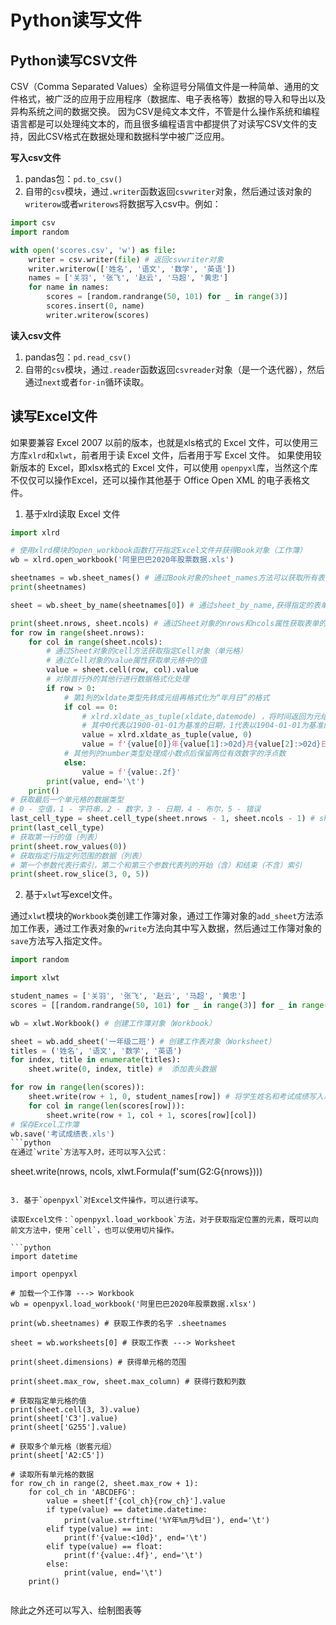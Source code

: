 # Python读写文件

## Python读写CSV文件
CSV（Comma Separated Values）全称逗号分隔值文件是一种简单、通用的文件格式，被广泛的应用于应用程序（数据库、电子表格等）数据的导入和导出以及异构系统之间的数据交换。
因为CSV是纯文本文件，不管是什么操作系统和编程语言都是可以处理纯文本的，而且很多编程语言中都提供了对读写CSV文件的支持，因此CSV格式在数据处理和数据科学中被广泛应用。

**写入csv文件**
1. pandas包：`pd.to_csv()`
2. 自带的`csv`模块，通过`.writer`函数返回`csvwriter`对象，然后通过该对象的`writerow`或者`writerows`将数据写入csv中。例如：
```python
import csv
import random

with open('scores.csv', 'w') as file:
    writer = csv.writer(file) # 返回csvwriter对象
    writer.writerow(['姓名', '语文', '数学', '英语'])
    names = ['关羽', '张飞', '赵云', '马超', '黄忠']
    for name in names:
        scores = [random.randrange(50, 101) for _ in range(3)]
        scores.insert(0, name)
        writer.writerow(scores)
```

**读入csv文件**
1. pandas包：`pd.read_csv()`
2. 自带的`csv`模块，通过`.reader`函数返回`csvreader`对象（是一个迭代器），然后通过`next`或者`for-in`循环读取。


## 读写Excel文件
如果要兼容 Excel 2007 以前的版本，也就是xls格式的 Excel 文件，可以使用三方库`xlrd`和`xlwt`，前者用于读 Excel 文件，后者用于写 Excel 文件。
如果使用较新版本的 Excel，即xlsx格式的 Excel 文件，可以使用 `openpyxl`库，当然这个库不仅仅可以操作Excel，还可以操作其他基于 Office Open XML 的电子表格文件。

1. 基于xlrd读取 Excel 文件

```python
import xlrd

# 使用xlrd模块的open_workbook函数打开指定Excel文件并获得Book对象（工作簿）
wb = xlrd.open_workbook('阿里巴巴2020年股票数据.xls')

sheetnames = wb.sheet_names() # 通过Book对象的sheet_names方法可以获取所有表单名称
print(sheetnames)

sheet = wb.sheet_by_name(sheetnames[0]) # 通过sheet_by_name,获得指定的表单名称获取Sheet对象（工作表）

print(sheet.nrows, sheet.ncols) # 通过Sheet对象的nrows和ncols属性获取表单的行数和列数
for row in range(sheet.nrows):
    for col in range(sheet.ncols):
        # 通过Sheet对象的cell方法获取指定Cell对象（单元格）
        # 通过Cell对象的value属性获取单元格中的值
        value = sheet.cell(row, col).value
        # 对除首行外的其他行进行数据格式化处理
        if row > 0:
            # 第1列的xldate类型先转成元组再格式化为“年月日”的格式
            if col == 0:
                # xlrd.xldate_as_tuple(xldate,datemode) ，将时间返回为元组，函数的第二个参数只有0和1两个取值
                # 其中0代表以1900-01-01为基准的日期，1代表以1904-01-01为基准的日期
                value = xlrd.xldate_as_tuple(value, 0)
                value = f'{value[0]}年{value[1]:>02d}月{value[2]:>02d}日'
            # 其他列的number类型处理成小数点后保留两位有效数字的浮点数
            else:
                value = f'{value:.2f}'
        print(value, end='\t')
    print()
# 获取最后一个单元格的数据类型
# 0 - 空值，1 - 字符串，2 - 数字，3 - 日期，4 - 布尔，5 - 错误
last_cell_type = sheet.cell_type(sheet.nrows - 1, sheet.ncols - 1) # sheet.cell_type获取数据类型
print(last_cell_type)
# 获取第一行的值（列表）
print(sheet.row_values(0))
# 获取指定行指定列范围的数据（列表）
# 第一个参数代表行索引，第二个和第三个参数代表列的开始（含）和结束（不含）索引
print(sheet.row_slice(3, 0, 5))
```   

2. 基于`xlwt`写excel文件。

通过`xlwt`模块的`Workbook`类创建工作簿对象，通过工作簿对象的`add_sheet`方法添加工作表，通过工作表对象的`write`方法向其中写入数据，然后通过工作簿对象的`save`方法写入指定文件。

```python
import random

import xlwt

student_names = ['关羽', '张飞', '赵云', '马超', '黄忠']
scores = [[random.randrange(50, 101) for _ in range(3)] for _ in range(5)]

wb = xlwt.Workbook() # 创建工作簿对象（Workbook）

sheet = wb.add_sheet('一年级二班') # 创建工作表对象（Worksheet）
titles = ('姓名', '语文', '数学', '英语')
for index, title in enumerate(titles):
    sheet.write(0, index, title) #  添加表头数据

for row in range(len(scores)):
    sheet.write(row + 1, 0, student_names[row]) # 将学生姓名和考试成绩写入单元格
    for col in range(len(scores[row])):
        sheet.write(row + 1, col + 1, scores[row][col])
# 保存Excel工作簿
wb.save('考试成绩表.xls')
```python
在通过`write`方法写入时，还可以写入公式：
```
sheet.write(nrows, ncols, xlwt.Formula(f'sum(G2:G{nrows})))
```

3. 基于`openpyxl`对Excel文件操作，可以进行读写。

读取Excel文件：`openpyxl.load_workbook`方法，对于获取指定位置的元素，既可以向前文方法中，使用`cell`，也可以使用切片操作。

```python
import datetime

import openpyxl

# 加载一个工作簿 ---> Workbook
wb = openpyxl.load_workbook('阿里巴巴2020年股票数据.xlsx')

print(wb.sheetnames) # 获取工作表的名字 .sheetnames

sheet = wb.worksheets[0] # 获取工作表 ---> Worksheet

print(sheet.dimensions) # 获得单元格的范围

print(sheet.max_row, sheet.max_column) # 获得行数和列数

# 获取指定单元格的值
print(sheet.cell(3, 3).value)
print(sheet['C3'].value)
print(sheet['G255'].value)

# 获取多个单元格（嵌套元组）
print(sheet['A2:C5'])

# 读取所有单元格的数据
for row_ch in range(2, sheet.max_row + 1):
    for col_ch in 'ABCDEFG':
        value = sheet[f'{col_ch}{row_ch}'].value
        if type(value) == datetime.datetime:
            print(value.strftime('%Y年%m月%d日'), end='\t')
        elif type(value) == int:
            print(f'{value:<10d}', end='\t')
        elif type(value) == float:
            print(f'{value:.4f}', end='\t')
        else:
            print(value, end='\t')
    print()
    
```

除此之外还可以写入、绘制图表等
